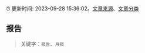:alarm_clock: 更新时间: 2023-09-28 15:36:02。[文章来源](/README.md)、[文章分类](/TAGS.md)

## 报告


> 关键字：`报告`、`月报`



